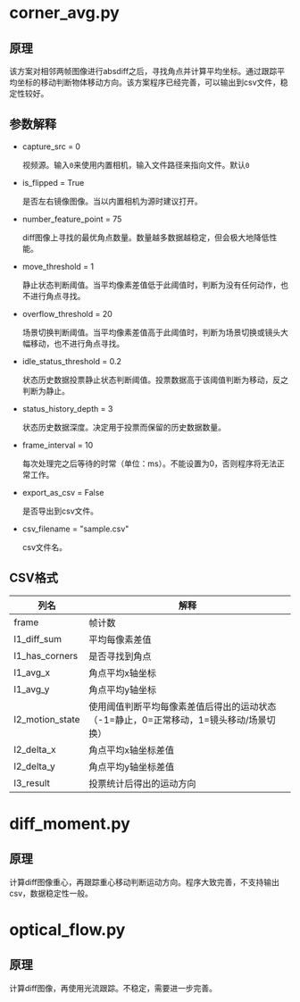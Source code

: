 # corner_avg.py

## 原理

该方案对相邻两帧图像进行absdiff之后，寻找角点并计算平均坐标。通过跟踪平均坐标的移动判断物体移动方向。该方案程序已经完善，可以输出到csv文件，稳定性较好。

## 参数解释

- capture_src = 0

  视频源。输入``0``来使用内置相机，输入文件路径来指向文件。默认``0``

- is_flipped = True

  是否左右镜像图像。当以内置相机为源时建议打开。

- number_feature_point = 75

  diff图像上寻找的最优角点数量。数量越多数据越稳定，但会极大地降低性能。

- move_threshold = 1

  静止状态判断阈值。当平均像素差值低于此阈值时，判断为没有任何动作，也不进行角点寻找。

- overflow_threshold = 20

  场景切换判断阈值。当平均像素差值高于此阈值时，判断为场景切换或镜头大幅移动，也不进行角点寻找。

- idle_status_threshold = 0.2

  状态历史数据投票静止状态判断阈值。投票数据高于该阈值判断为移动，反之判断为静止。

- status_history_depth = 3

  状态历史数据深度。决定用于投票而保留的历史数据数量。

- frame_interval = 10

  每次处理完之后等待的时常（单位：ms）。不能设置为0，否则程序将无法正常工作。

- export_as_csv = False

  是否导出到csv文件。

- csv_filename = "sample.csv"

  csv文件名。

## CSV格式

| 列名            | 解释                                                         |
| --------------- | ------------------------------------------------------------ |
| frame           | 帧计数                                                       |
| l1_diff_sum     | 平均每像素差值                                               |
| l1_has_corners  | 是否寻找到角点                                               |
| l1_avg_x        | 角点平均x轴坐标                                              |
| l1_avg_y        | 角点平均y轴坐标                                              |
| l2_motion_state | 使用阈值判断平均每像素差值后得出的运动状态（-1=静止，0=正常移动，1=镜头移动/场景切换） |
| l2_delta_x      | 角点平均x轴坐标差值                                          |
| l2_delta_y      | 角点平均y轴坐标差值                                          |
| l3_result       | 投票统计后得出的运动方向                                     |

# diff_moment.py

## 原理

计算diff图像重心，再跟踪重心移动判断运动方向。程序大致完善，不支持输出csv，数据稳定性一般。

# optical_flow.py

## 原理

计算diff图像，再使用光流跟踪。不稳定，需要进一步完善。
